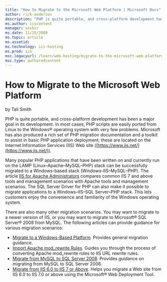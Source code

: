 ```yaml
---
title: "How to Migrate to the Microsoft Web Platform | Microsoft Docs"
author: rick-anderson
description: "PHP is quite portable, and cross-platform development has been a major goal in its development. In most cases, PHP scripts are easily ported from Linux to th..."
ms.author: iiscontent
manager: soshir
ms.date: 11/15/2009
ms.topic: article
ms.assetid: 
ms.technology: iis-hosting
ms.prod: iis
msc.legacyurl: /learn/web-hosting/migrate-to-the-microsoft-web-platform/how-to-migrate-to-the-microsoft-web-platform
msc.type: authoredcontent
---
```

How to Migrate to the Microsoft Web Platform
====================
by Tali Smith

PHP is quite portable, and cross-platform development has been a major goal in its development. In most cases, PHP scripts are easily ported from Linux to the Windows® operating system with very few problems. Microsoft has also produced a rich set of PHP migration documentation and a toolkit to assist in basic PHP application deployment; these are located on the Internet Information Services (IIS) Web site ([https://www.iis.net/](https://www.iis.net/)).

Many popular PHP applications that have been written on and currently run on the LAMP (Linux–Apache–MySQL–PHP) stack can be successfully migrated to a Windows-based stack (Windows–IIS–MySQL–PHP). The article [IIS for Apache Administrators](iis-for-apache-administrators.md) compares common IIS 7 and above tools and management scenarios with Apache tools and management scenarios. The SQL Server Driver for PHP can also make it possible to migrate applications to a Windows–IIS–SQL Server–PHP stack. This lets customers enjoy the convenience and familiarity of the Windows operating system.

There are also many other migration scenarios. You may want to migrate to a newer version of IIS, or you may want to migrate to Microsoft® SQL Server® 2008 from MySQL. The following articles can provide guidance for various migration scenarios:

- [Migrate to a Windows-Based Platform](migrate-to-a-windows-based-platform.md). Provides general migration guidance.
- [Import Apache mod\_rewrite Rules](../../extensions/url-rewrite-module/importing-apache-modrewrite-rules.md). Guides you through the process of converting Apache mod\_rewrite rules to IIS URL rewrite rules.
- [Migrate from MySQL to SQL Server 2008](migrate-from-mysql-to-sql-server-2008.md). Provides guidance on migrating from MySQL to SQL Server 2008.
- [Migrate from IIS 6.0 to IIS 7 or Above](../../publish/using-web-deploy/migrate-a-web-site-from-iis-60-to-iis-7-or-above.md). Helps you migrate a Web site from IIS 6.0 to IIS 7.0 or above using the Microsoft® Web Deployment Tool.